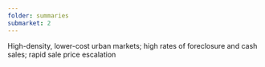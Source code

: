 ```yaml
---
folder: summaries
submarket: 2
---
```

High-density, lower-cost urban markets; high rates of foreclosure and cash sales; rapid sale price escalation